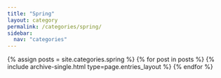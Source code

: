 ```yaml
---
title: "Spring"
layout: category
permalink: /categories/spring/
sidebar:
  nav: "categories"
---
```

{% assign posts = site.categories.spring %}
{% for post in posts %} {% include archive-single.html type=page.entries_layout %} {% endfor %}
